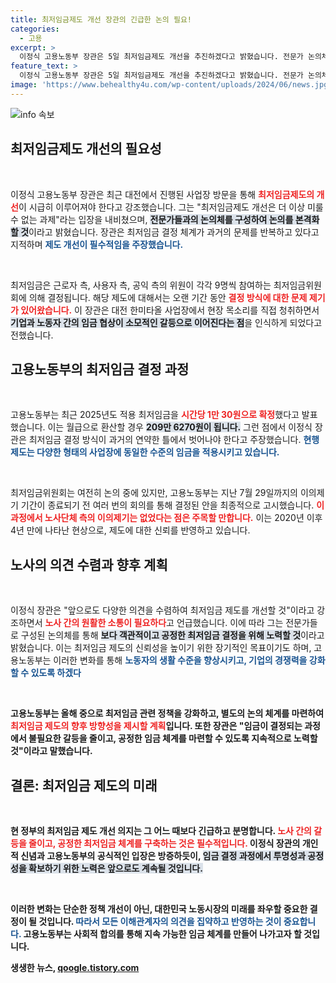 ```yaml
---
title: 최저임금제도 개선 장관의 긴급한 논의 필요!
categories:
  - 고용
excerpt: >
  이정식 고용노동부 장관은 5일 최저임금제도 개선을 추진하겠다고 밝혔습니다. 전문가 논의체를 구성해 최저임금 결정 체계에 대한 본격 논의를 시작할 예정입니다. 최저임금이 더 이상 소모적 갈등의 원인이 되지 않도록 해결 방안을 모색하겠다는 그의 의지가 주목받고 있습니다.
feature_text: >
  이정식 고용노동부 장관은 5일 최저임금제도 개선을 추진하겠다고 밝혔습니다. 전문가 논의체를 구성해 최저임금 결정 체계에 대한 본격 논의를 시작할 예정입니다. 최저임금이 더 이상 소모적 갈등의 원인이 되지 않도록 해결 방안을 모색하겠다는 그의 의지가 주목받고 있습니다.
image: 'https://www.behealthy4u.com/wp-content/uploads/2024/06/news.jpg'
---
```


<p><img src="https://www.behealthy4u.com/wp-content/uploads/2024/06/news.jpg" alt="info 속보" /></p>

<h2 data-ke-size="size26">최저임금제도 개선의 필요성</h2>

<p data-ke-size="size16">&nbsp;</p>

<p>이정식 고용노동부 장관은 최근 대전에서 진행된 사업장 방문을 통해 <b><span style="color: #ee2323;">최저임금제도의 개선</span></b>이 시급히 이루어져야 한다고 강조했습니다. 그는 "최저임금제도 개선은 더 이상 미룰 수 없는 과제"라는 입장을 내비쳤으며, <b><span style="background-color: #21538527;">전문가들과의 논의체를 구성하여 논의를 본격화할 것</span></b>이라고 밝혔습니다. 장관은 최저임금 결정 체계가 과거의 문제를 반복하고 있다고 지적하며 <b><span style="color: #1a5490;">제도 개선이 필수적임을 주장했습니다.</span></b></p>

<p data-ke-size="size16">&nbsp;</p>

<p>최저임금은 근로자 측, 사용자 측, 공익 측의 위원이 각각 9명씩 참여하는 최저임금위원회에 의해 결정됩니다. 해당 제도에 대해서는 오랜 기간 동안 <b><span style="color: #ee2323;">결정 방식에 대한 문제 제기가 있어왔습니다.</span></b> 이 장관은 대전 한미타올 사업장에서 현장 목소리를 직접 청취하면서 <b><span style="background-color: #21538527;">기업과 노동자 간의 임금 협상이 소모적인 갈등으로 이어진다는 점</span></b>을 인식하게 되었다고 전했습니다.</p>

<h2 data-ke-size="size26">고용노동부의 최저임금 결정 과정</h2>

<p data-ke-size="size16">&nbsp;</p>

<p>고용노동부는 최근 2025년도 적용 최저임금을 <b><span style="color: #ee2323;">시간당 1만 30원으로 확정</span></b>했다고 발표했습니다. 이는 월급으로 환산할 경우 <b><span style="background-color: #21538527;">209만 6270원이 됩니다.</span></b> 그런 점에서 이정식 장관은 최저임금 결정 방식이 과거의 연약한 틀에서 벗어나야 한다고 주장했습니다. <b><span style="color: #1a5490;">현행 제도는 다양한 형태의 사업장에 동일한 수준의 임금을 적용시키고 있습니다.</span></b></p>

<p data-ke-size="size16">&nbsp;</p>

<p>최저임금위원회는 여전히 논의 중에 있지만, 고용노동부는 지난 7월 29일까지의 이의제기 기간이 종료되기 전 여러 번의 회의를 통해 결정된 안을 최종적으로 고시했습니다. <b><span style="color: #ee2323;">이 과정에서 노사단체 측의 이의제기는 없었다는 점은 주목할 만합니다.</span></b> 이는 2020년 이후 4년 만에 나타난 현상으로, 제도에 대한 신뢰를 반영하고 있습니다.</p>

<h2 data-ke-size="size26">노사의 의견 수렴과 향후 계획</h2>

<p data-ke-size="size16">&nbsp;</p>

<p>이정식 장관은 "앞으로도 다양한 의견을 수렴하여 최저임금 제도를 개선할 것"이라고 강조하면서 <b><span style="color: #ee2323;">노사 간의 원활한 소통이 필요하다</span></b>고 언급했습니다. 이에 따라 그는 전문가들로 구성된 논의체를 통해 <b><span style="background-color: #21538527;">보다 객관적이고 공정한 최저임금 결정을 위해 노력할 것</span></b>이라고 밝혔습니다. 이는 최저임금 제도의 신뢰성을 높이기 위한 장기적인 목표이기도 하며, 고용노동부는 이러한 변화를 통해 <b><span style="color: #1a5490;">노동자의 생활 수준을 향상시키고, 기업의 경쟁력을 강화할 수 있도록 하겠다</span></b고 전했습니다.</p>

<p data-ke-size="size16">&nbsp;</p>

<p>고용노동부는 올해 중으로 최저임금 관련 정책을 강화하고, 별도의 논의 체계를 마련하여 <b><span style="color: #ee2323;">최저임금 제도의 향후 방향성을 제시할 계획</span></b>입니다. 또한 장관은 "임금이 결정되는 과정에서 불필요한 갈등을 줄이고, 공정한 임금 체계를 마련할 수 있도록 지속적으로 노력할 것"이라고 말했습니다.</p>

<h2 data-ke-size="size26">결론: 최저임금 제도의 미래</h2>

<p data-ke-size="size16">&nbsp;</p>

<p>현 정부의 최저임금 제도 개선 의지는 그 어느 때보다 긴급하고 분명합니다. <b><span style="color: #ee2323;">노사 간의 갈등을 줄이고, 공정한 최저임금 체계를 구축하는 것은 필수적입니다.</span></b> 이정식 장관의 개인적 신념과 고용노동부의 공식적인 입장은 방증하듯이, <b><span style="background-color: #21538527;">임금 결정 과정에서 투명성과 공정성을 확보하기 위한 노력은 앞으로도 계속될 것입니다.</span></b> </p>

<p data-ke-size="size16">&nbsp;</p>

<p>이러한 변화는 단순한 정책 개선이 아닌, 대한민국 노동시장의 미래를 좌우할 중요한 결정이 될 것입니다. <b><span style="color: #1a5490;">따라서 모든 이해관계자의 의견을 집약하고 반영하는 것이 중요합니다.</span></b> 고용노동부는 사회적 합의를 통해 지속 가능한 임금 체계를 만들어 나가고자 할 것입니다.</p>
생생한 뉴스, <a href="https://qoogle.tistory.com" rel="dofollow">qoogle.tistory.com</a>


